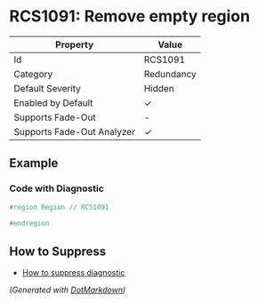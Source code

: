 # RCS1091: Remove empty region

| Property                    | Value      |
| --------------------------- | ---------- |
| Id                          | RCS1091    |
| Category                    | Redundancy |
| Default Severity            | Hidden     |
| Enabled by Default          | &#x2713;   |
| Supports Fade\-Out          | \-         |
| Supports Fade\-Out Analyzer | &#x2713;   |

## Example

### Code with Diagnostic

```csharp
#region Region // RCS1091
            
#endregion
```

## How to Suppress

* [How to suppress diagnostic](../HowToConfigureAnalyzers#HowToSupressDiagnostic.md)

*\(Generated with [DotMarkdown](http://github.com/JosefPihrt/DotMarkdown)\)*